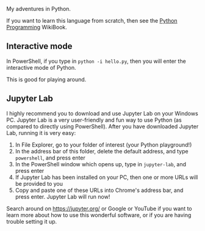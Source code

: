 My adventures in Python.

If you want to learn this language from scratch, then see the [Python Programming](https://en.wikibooks.org/wiki/Python_Programming) WikiBook.


## Interactive mode ##

In PowerShell, if you type in `python -i hello.py`, then you will enter the interactive mode of Python.

This is good for playing around. 

## Jupyter Lab ##

I highly recommend you to download and use Jupyter Lab on your Windows PC.
Jupyter Lab is a very user-friendly and fun way to use Python (as compared to directly using PowerShell).
After you have downloaded Jupyter Lab, running it is very easy:

1. In File Explorer, go to your folder of interest (your Python playground!)
2. In the address bar of this folder, delete the default address, and type `powershell`, and press enter
3. In the PowerShell window which opens up, type in `jupyter-lab`, and press enter
4. If Jupyter Lab has been installed on your PC, then one or more URLs will be provided to you
4. Copy and paste one of these URLs into Chrome's address bar, and press enter. Jupyter Lab will run now!

Search around on https://jupyter.org/ or Google or YouTube if you want to learn more about how to use this wonderful software, 
or if you are having trouble setting it up. 
